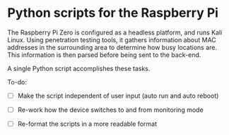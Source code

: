 # Python scripts for the Raspberry Pi

The Raspberry Pi Zero is configured as a headless platform, and runs Kali Linux. Using penetration testing tools, it gathers information about MAC addresses in the surrounding area to determine how busy locations are. This information is then parsed before being sent to the back-end.

A single Python script accomplishes these tasks.

To-do:
- [ ] Make the script independent of user input (auto run and auto reboot)
- [ ] Re-work how the device switches to and from monitoring mode
- [ ] Re-format the scripts in a more readable format

